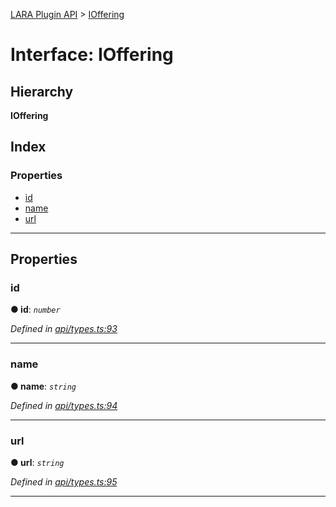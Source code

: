 [LARA Plugin API](../README.md) > [IOffering](../interfaces/ioffering.md)

# Interface: IOffering

## Hierarchy

**IOffering**

## Index

### Properties

* [id](ioffering.md#id)
* [name](ioffering.md#name)
* [url](ioffering.md#url)

---

## Properties

<a id="id"></a>

###  id

**● id**: *`number`*

*Defined in [api/types.ts:93](https://github.com/concord-consortium/lara/blob/22b6b3d8/lara-plugin-api/src/api/types.ts#L93)*

___
<a id="name"></a>

###  name

**● name**: *`string`*

*Defined in [api/types.ts:94](https://github.com/concord-consortium/lara/blob/22b6b3d8/lara-plugin-api/src/api/types.ts#L94)*

___
<a id="url"></a>

###  url

**● url**: *`string`*

*Defined in [api/types.ts:95](https://github.com/concord-consortium/lara/blob/22b6b3d8/lara-plugin-api/src/api/types.ts#L95)*

___

